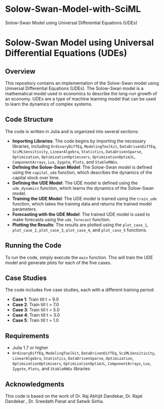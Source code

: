 # Solow-Swan-Model-with-SciML
Solow-Swan Model using Universal Differential Equations (UDEs)
# Solow-Swan Model using Universal Differential Equations (UDEs)

## Overview

This repository contains an implementation of the Solow-Swan model using Universal Differential Equations (UDEs). The Solow-Swan model is a mathematical model used in economics to describe the long-run growth of an economy. UDEs are a type of machine learning model that can be used to learn the dynamics of complex systems.

## Code Structure

The code is written in Julia and is organized into several sections:

*   **Importing Libraries**: The code begins by importing the necessary libraries, including `OrdinaryDiffEq`, `ModelingToolkit`, `DataDrivenDiffEq`, `SciMLSensitivity`, `LinearAlgebra`, `Statistics`, `DataDrivenSparse`, `Optimization`, `OptimizationOptimisers`, `OptimizationOptimJL`, `ComponentArrays`, `Lux`, `Zygote`, `Plots`, and `StableRNGs`.
*   **Defining the Solow-Swan Model**: The Solow-Swan model is defined using the `capital_ode` function, which describes the dynamics of the capital stock over time.
*   **Defining the UDE Model**: The UDE model is defined using the `ude_dynamics` function, which learns the dynamics of the Solow-Swan model.
*   **Training the UDE Model**: The UDE model is trained using the `train_ude` function, which takes the training data and returns the trained model parameters.
*   **Forecasting with the UDE Model**: The trained UDE model is used to make forecasts using the `ude_forecast` function.
*   **Plotting the Results**: The results are plotted using the `plot_case_1`, `plot_case_2`, `plot_case_3`, `plot_case_4`, and `plot_case_5` functions.

## Running the Code

To run the code, simply execute the `main` function. This will train the UDE model and generate plots for each of the five cases.

## Case Studies

The code includes five case studies, each with a different training period:

*   **Case 1**: Train till t = 9.0
*   **Case 2**: Train till t = 7.0
*   **Case 3**: Train till t = 5.0
*   **Case 4**: Train till t = 3.0
*   **Case 5**: Train till t = 1.0

## Requirements

*   Julia 1.7 or higher
*   `OrdinaryDiffEq`, `ModelingToolkit`, `DataDrivenDiffEq`, `SciMLSensitivity`, `LinearAlgebra`, `Statistics`, `DataDrivenSparse`, `Optimization`, `OptimizationOptimisers`, `OptimizationOptimJL`, `ComponentArrays`, `Lux`, `Zygote`, `Plots`, and `StableRNGs` libraries

## Acknowledgments

This code is based on the work of Dr. Raj Abhijit Dandekar, Dr. Rajat Dandekar , Dr. Sreedath Panat and Satwik Sinha.
